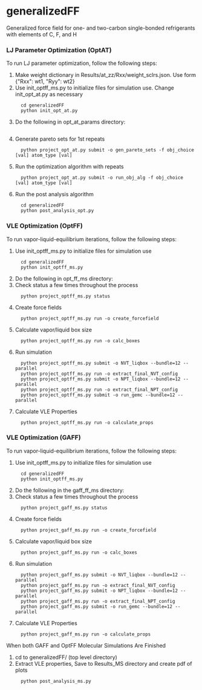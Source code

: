 # generalizedFF
Generalized force field for one- and two-carbon single-bonded refrigerants with elements of C, F, and H

### LJ Parameter Optimization (OptAT)
To run LJ parameter optimization, follow the following steps:
1. Make weight dictionary in Results/at_zz/Rxx/weight_sclrs.json. Use form {"Rxx": wt1, "Ryy": wt2}
2. Use init_optff_ms.py to initialize files for simulation use. Change init_opt_at.py as necessary
   ```
     cd generalizedFF
     python init_opt_at.py
   ```  
3. Do the following in opt_at_params directory:
   ```  
4. Generate pareto sets for 1st repeats
   ```
     python project_opt_at.py submit -o gen_pareto_sets -f obj_choice [val] atom_type [val]
   ```   
5. Run the optimization algorithm with repeats
   ```
     python project_opt_at.py submit -o run_obj_alg -f obj_choice [val] atom_type [val]
   ```
6. Run the post analysis algorithm
   ```
     cd generalizedFF
     python post_analysis_opt.py
   ```
### VLE Optimization (OptFF)
To run vapor-liquid-equilibrium iterations, follow the following steps:
1. Use init_optff_ms.py to initialize files for simulation use
   ```
     cd generalizedFF
     python init_optff_ms.py
   ```          
2. Do the following in opt_ff_ms directory:
3. Check status a few times throughout the process
   ```
     python project_optff_ms.py status 
   ```       
4. Create force fields
   ```
     python project_optff_ms.py run -o create_forcefield
   ```         
5. Calculate vapor/liquid box size
   ```
     python project_optff_ms.py run -o calc_boxes
   ```         
6. Run simulation
   ```
     python project_optff_ms.py submit -o NVT_liqbox --bundle=12 --parallel
     python project_optff_ms.py run -o extract_final_NVT_config
     python project_optff_ms.py submit -o NPT_liqbox --bundle=12 --parallel
     python project_optff_ms.py run -o extract_final_NPT_config
     python project_optff_ms.py submit -o run_gemc --bundle=12 --parallel
   ```   
7. Calculate VLE Properties
   ```
     python project_optff_ms.py run -o calculate_props
   ```

### VLE Optimization (GAFF)
To run vapor-liquid-equilibrium iterations, follow the following steps:
1. Use init_optff_ms.py to initialize files for simulation use
   ```
     cd generalizedFF
     python init_optff_ms.py
   ```          
2. Do the following in the gaff_ff_ms directory:
3. Check status a few times throughout the process
   ```
     python project_gaff_ms.py status 
   ```       
4. Create force fields
   ```
     python project_gaff_ms.py run -o create_forcefield
   ```         
5. Calculate vapor/liquid box size
   ```
     python project_gaff_ms.py run -o calc_boxes
   ```         
6. Run simulation
   ```
     python project_gaff_ms.py submit -o NVT_liqbox --bundle=12 --parallel
     python project_gaff_ms.py run -o extract_final_NVT_config
     python project_gaff_ms.py submit -o NPT_liqbox --bundle=12 --parallel
     python project_gaff_ms.py run -o extract_final_NPT_config
     python project_gaff_ms.py submit -o run_gemc --bundle=12 --parallel
   ```   
7. Calculate VLE Properties
   ```
     python project_gaff_ms.py run -o calculate_props
   ```

When both GAFF and OptFF Molecular Simulations Are Finished 
1. cd to generalizedFF/ (top level directory)
8. Extract VLE properties, Save to Results_MS directory and create pdf of plots
   ```
     python post_analysis_ms.py
   ```